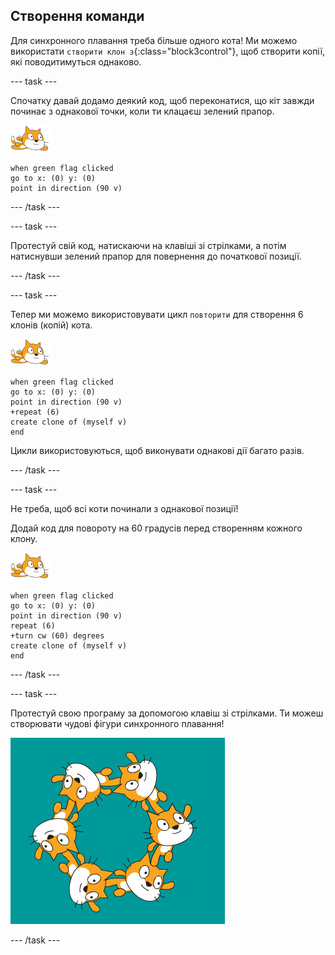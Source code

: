 ## Створення команди

Для синхронного плавання треба більше одного кота! Ми можемо використати `створити клон з`{:class="block3control"}, щоб створити копії, які поводитимуться однаково.

--- task ---

Спочатку давай додамо деякий код, щоб переконатися, що кіт завжди починає з однакової точки, коли ти клацаєш зелений прапор.

![спрайт плавця](images/swimmer-sprite.png)

```blocks3
when green flag clicked
go to x: (0) y: (0)
point in direction (90 v)
```

--- /task ---

--- task ---

Протестуй свій код, натискаючи на клавіші зі стрілками, а потім натиснувши зелений прапор для повернення до початкової позиції.

--- /task ---

--- task ---

Тепер ми можемо використовувати цикл `повторити` для створення 6 клонів (копій) кота.

![спрайт плавця](images/swimmer-sprite.png)

```blocks3
when green flag clicked
go to x: (0) y: (0)
point in direction (90 v)
+repeat (6)
create clone of (myself v)
end
```

Цикли використовуються, щоб виконувати однакові дії багато разів.

--- /task ---

--- task ---

Не треба, щоб всі коти починали з однакової позиції!

Додай код для повороту на 60 градусів перед створенням кожного клону.

![спрайт плавця](images/swimmer-sprite.png)

```blocks3
when green flag clicked
go to x: (0) y: (0)
point in direction (90 v)
repeat (6)
+turn cw (60) degrees
create clone of (myself v)
end
```

--- /task ---

--- task ---

 Протестуй свою програму за допомогою клавіш зі стрілками. Ти можеш створювати чудові фігури синхронного плавання!

![6 котів в різних положеннях та з різними поворотами](images/swim-test-clones.png)

--- /task ---
